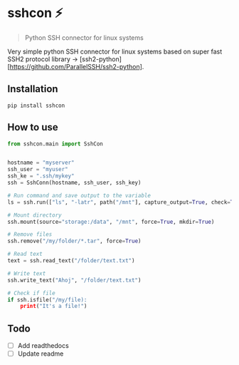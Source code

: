# sshcon ⚡

> Python SSH connector for linux systems

Very simple python SSH connector for linux systems based on super fast SSH2 protocol library -> [ssh2-python][https://github.com/ParallelSSH/ssh2-python].

## Installation

```shell
pip install sshcon
```

## How to use

```python
from sshcon.main import SshCon


hostname = "myserver"
ssh_user = "myuser"
ssh_ke = ".ssh/mykey"
ssh = SshConn(hostname, ssh_user, ssh_key)

# Run command and save output to the variable
ls = ssh.run(["ls", "-latr", path("/mnt"], capture_output=True, check=True).stdout

# Mount directory
ssh.mount(source="storage:/data", "/mnt", force=True, mkdir=True)

# Remove files
ssh.remove("/my/folder/*.tar", force=True)

# Read text
text = ssh.read_text("/folder/text.txt")

# Write text
ssh.write_text("Ahoj", "/folder/text.txt")

# Check if file
if ssh.isfile("/my/file):
    print("It's a file!")
```

## Todo

- [ ] Add readthedocs
- [ ] Update readme
